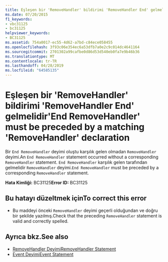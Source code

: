 ```yaml
---
title: Eşleşen bir 'RemoveHandler' bildirimi 'RemoveHandler End' gelmelidir
ms.date: 07/20/2015
f1_keywords:
- vbc31125
- bc31125
helpviewer_keywords:
- BC31125
ms.assetid: 754a0017-ec55-4d62-a7bd-c84ece058455
ms.openlocfilehash: 3f93c06e354ec6a53dfb7a0e2c9c014dc4641164
ms.sourcegitcommit: 2701302a99cafbe0d86d53d540eb0fa7e9b46b36
ms.translationtype: MT
ms.contentlocale: tr-TR
ms.lasthandoff: 04/28/2019
ms.locfileid: "64585135"
---
```

# <a name="end-removehandler-must-be-preceded-by-a-matching-removehandler-declaration"></a><span data-ttu-id="047e5-102">Eşleşen bir 'RemoveHandler' bildirimi 'RemoveHandler End' gelmelidir</span><span class="sxs-lookup"><span data-stu-id="047e5-102">'End RemoveHandler' must be preceded by a matching 'RemoveHandler' declaration</span></span>
<span data-ttu-id="047e5-103">Bir `End RemoveHandler` deyimi oluştu karşılık gelen olmadan `RemoveHandler` deyimi.</span><span class="sxs-lookup"><span data-stu-id="047e5-103">An `End RemoveHandler` statement occurred without a corresponding `RemoveHandler` statement.</span></span> <span data-ttu-id="047e5-104">`End RemoveHandler` karşılık gelen tarafından gelmelidir `RemoveHandler` deyimi.</span><span class="sxs-lookup"><span data-stu-id="047e5-104">`End RemoveHandler` must be preceded by a corresponding `RemoveHandler` statement.</span></span>  
  
 <span data-ttu-id="047e5-105">**Hata Kimliği:** BC31125</span><span class="sxs-lookup"><span data-stu-id="047e5-105">**Error ID:** BC31125</span></span>  
  
## <a name="to-correct-this-error"></a><span data-ttu-id="047e5-106">Bu hatayı düzeltmek için</span><span class="sxs-lookup"><span data-stu-id="047e5-106">To correct this error</span></span>  
  
- <span data-ttu-id="047e5-107">Bu maddeyi önceki `RemoveHandler` deyimi geçerli olduğundan ve doğru bir şekilde yazılmış.</span><span class="sxs-lookup"><span data-stu-id="047e5-107">Check that the preceding `RemoveHandler` statement is valid and correctly spelled.</span></span>  
  
## <a name="see-also"></a><span data-ttu-id="047e5-108">Ayrıca bkz.</span><span class="sxs-lookup"><span data-stu-id="047e5-108">See also</span></span>

- [<span data-ttu-id="047e5-109">RemoveHandler Deyimi</span><span class="sxs-lookup"><span data-stu-id="047e5-109">RemoveHandler Statement</span></span>](../../visual-basic/language-reference/statements/removehandler-statement.md)
- [<span data-ttu-id="047e5-110">Event Deyimi</span><span class="sxs-lookup"><span data-stu-id="047e5-110">Event Statement</span></span>](../../visual-basic/language-reference/statements/event-statement.md)
